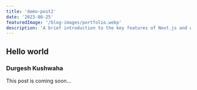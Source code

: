 ```yaml
---
title: 'demo-post2'
date: '2023-08-25'
featuredImage: '/blog-images/portfolio.webp'
description: 'A brief introduction to the key features of Next.js and why it has become a go-to framework for modern web development.'
---
```

## Hello world 
### Durgesh Kushwaha
This post is coming soon...